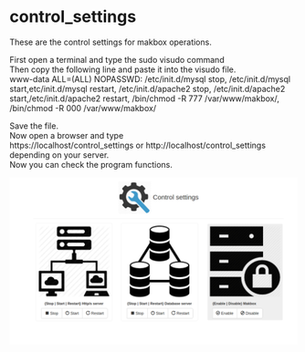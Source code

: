 # control_settings
These are the control settings for makbox operations.


First open a terminal and type the sudo visudo command <br>
Then copy the following line and paste it into the visudo file. <br>
www-data ALL=(ALL) NOPASSWD: /etc/init.d/mysql stop, /etc/init.d/mysql start,etc/init.d/mysql restart,
                            /etc/init.d/apache2 stop, /etc/init.d/apache2 start,/etc/init.d/apache2 restart,
                           /bin/chmod -R 777 /var/www/makbox/, /bin/chmod -R 000 /var/www/makbox/


Save the file. <br>
Now open a browser and type <br>
https://localhost/control_settings or http://localhost/control_settings <br>
depending on your server. <br>
Now you can check the program functions.
</br>

![Control_settings](control_settings.png) <br> <br>
